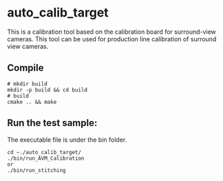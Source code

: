 # auto_calib_target
This is a calibration tool based on the calibration board for surround-view cameras. This tool can be used for production line calibration of surround view cameras.

## Compile
```shell
# mkdir build
mkdir -p build && cd build
# build
cmake .. && make
```
## Run the test sample:
The executable file is under the bin folder.
```
cd ~./auto_calib_target/
./bin/run_AVM_Calibration
or
./bin/run_stitching
```
 

